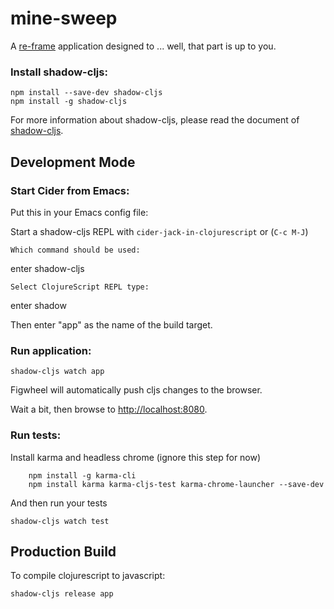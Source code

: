 # mine-sweep

A [re-frame](https://github.com/Day8/re-frame) application designed to ... well, that part is up to you.


### Install shadow-cljs:

```
npm install --save-dev shadow-cljs
npm install -g shadow-cljs
```

For more information about shadow-cljs, please read the document of [shadow-cljs](https://shadow-cljs.github.io/docs/UsersGuide.html#_command_line).

## Development Mode

### Start Cider from Emacs:

Put this in your Emacs config file:

Start a shadow-cljs REPL with `cider-jack-in-clojurescript` or (`C-c M-J`)

```
Which command should be used:
```

enter shadow-cljs

```
Select ClojureScript REPL type:
```

enter shadow

Then enter "app" as the name of the build target.

### Run application:

```
shadow-cljs watch app
```

Figwheel will automatically push cljs changes to the browser.

Wait a bit, then browse to [http://localhost:8080](http://localhost:8080).

### Run tests:

Install karma and headless chrome (ignore this step for now)

```
    npm install -g karma-cli
    npm install karma karma-cljs-test karma-chrome-launcher --save-dev
```

And then run your tests

```
shadow-cljs watch test
```

## Production Build


To compile clojurescript to javascript:

```
shadow-cljs release app
```
